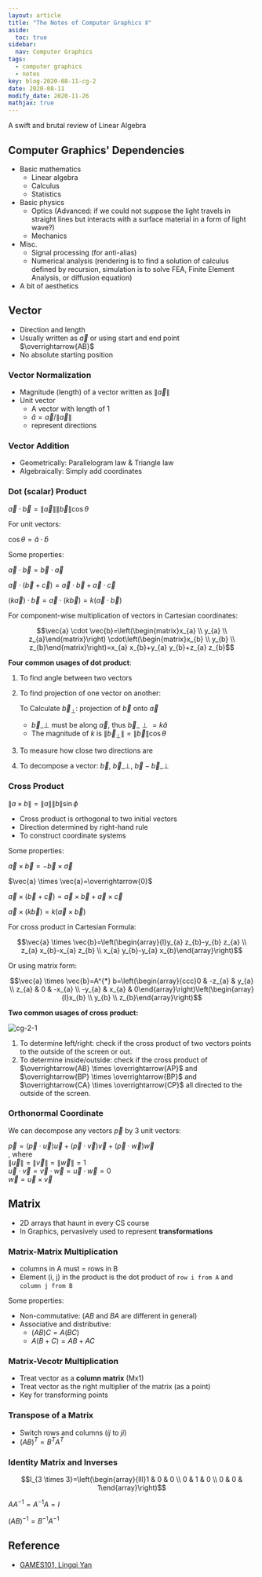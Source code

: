 ```yaml
---
layout: article
title: "The Notes of Computer Graphics Ⅱ"
aside:
  toc: true
sidebar:
  nav: Computer Graphics
tags:
  - computer graphics
  - notes
key: blog-2020-08-11-cg-2
date: 2020-08-11
modify_date: 2020-11-26
mathjax: true
---
```


A swift and brutal review of Linear Algebra

<!--more-->

## Computer Graphics' Dependencies

- Basic mathematics
  - Linear algebra
  - Calculus
  - Statistics
- Basic physics
  - Optics (Advanced: if we could not suppose the light travels in straight lines but interacts with a surface material in a form of light wave?)
  - Mechanics
- Misc.
  - Signal processing (for anti-alias)
  - Numerical analysis (rendering is to find a solution of calculus defined by recursion, simulation is to solve FEA, Finite Element Analysis, or diffusion equation)
- A bit of aesthetics

## Vector

- Direction and length
- Usually written as $\vec{a}$ or using start and end point $\overrightarrow{AB}$
- No absolute starting position

### Vector Normalization

- Magnitude (length) of a vector written as $\|\vec{a}\|$
- Unit vector
  - A vector with length of 1
  - $\hat{a}=\vec{a} /\|\vec{a}\|$
  - represent directions

### Vector Addition

- Geometrically: Parallelogram law & Triangle law
- Algebraically: Simply add coordinates

### Dot (scalar) Product

$\vec{a} \cdot \vec{b}=\|\vec{a}\|\|\vec{b}\| \cos \theta$

For unit vectors: 

$\cos \theta=\hat{a} \cdot \hat{b}$

Some properties:

$\vec{a} \cdot \vec{b}=\vec{b} \cdot \vec{a}$

$\vec{a} \cdot(\vec{b}+\vec{c})=\vec{a} \cdot \vec{b}+\vec{a} \cdot \vec{c}$

$(k \vec{a}) \cdot \vec{b}=\vec{a} \cdot(k \vec{b})=k(\vec{a} \cdot \vec{b})$

For component-wise multiplication of vectors in Cartesian coordinates:

$$\vec{a} \cdot \vec{b}=\left(\begin{matrix}x_{a} \\ y_{a} \\ z_{a}\end{matrix}\right) \cdot\left(\begin{matrix}x_{b} \\ y_{b} \\ z_{b}\end{matrix}\right)=x_{a} x_{b}+y_{a} y_{b}+z_{a} z_{b}$$

**Four common usages of dot product**:

1. To find angle between two vectors  
2. To find projection of one vector on another:  

    To Calculate $\vec{b}_{\perp}$: projection of $\vec{b}$ onto $\vec{a}$  
    - $\vec{b}\_{\perp}$ must be along $\vec{a}$, thus $\vec{b}\_{\perp}=k \hat{a}$
    - The magnitude of $k$ is $\left\|\vec{b}_{\perp}\right\|=\|\vec{b}\| \cos \theta$

3. To measure how close two directions are
4. To decompose a vector:  $\vec{b}$, $\vec{b}\_{\perp}$, $\vec{b}-\vec{b}\_{\perp}$  

### Cross Product

$\|a \times b\|=\|a\|\|b\| \sin \phi$

- Cross product is orthogonal to two initial vectors
- Direction determined by right-hand rule
- To construct coordinate systems

Some properties:

$\vec{a} \times \vec{b}=-\vec{b} \times \vec{a}$

$\vec{a} \times \vec{a}=\overrightarrow{0}$

$\vec{a} \times(\vec{b}+\vec{c})=\vec{a} \times \vec{b}+\vec{a} \times \vec{c}$

$\vec{a} \times(k \vec{b})=k(\vec{a} \times \vec{b})$

For cross product in Cartesian Formula:

$$\vec{a} \times \vec{b}=\left(\begin{array}{l}y_{a} z_{b}-y_{b} z_{a} \\ z_{a} x_{b}-x_{a} z_{b} \\ x_{a} y_{b}-y_{a} x_{b}\end{array}\right)$$

Or using matrix form:

$$\vec{a} \times \vec{b}=A^{*} b=\left(\begin{array}{ccc}0 & -z_{a} & y_{a} \\ z_{a} & 0 & -x_{a} \\ -y_{a} & x_{a} & 0\end{array}\right)\left(\begin{array}{l}x_{b} \\ y_{b} \\ z_{b}\end{array}\right)$$

**Two common usages of cross product:**

![cg-2-1](https://z3.ax1x.com/2020/12/29/r7oeXV.jpg)

1. To determine left/right: check if the cross product of two vectors points to the outside of the screen or out.
2. To determine inside/outside: check if the cross product of $\overrightarrow{AB} \times \overrightarrow{AP}$ and $\overrightarrow{BP} \times \overrightarrow{BP}$ and $\overrightarrow{CA} \times \overrightarrow{CP}$ all directed to the outside of the screen.

### Orthonormal Coordinate

We can decompose any vectors $\vec{p}$ by 3 unit vectors:

$\vec{p}=(\vec{p} \cdot \vec{u}) \vec{u}+(\vec{p} \cdot \vec{v}) \vec{v}+(\vec{p} \cdot \vec{w}) \vec{w}$  
, where  
$\|\vec{u}\|=\|\vec{v}\|=\|\vec{w}\|=1$  
$\vec{u} \cdot \vec{v}=\vec{v} \cdot \vec{w}=\vec{u} \cdot \vec{w}=0$  
$\vec{w}=\vec{u} \times \vec{v} \quad$  


## Matrix

- 2D arrays that haunt in every CS course
- In Graphics, pervasively used to represent **transformations**

### Matrix-Matrix Multiplication

- columns in A must = rows in B
- Element (i, j) in the product is the dot product of `row i from A` and `column j from B`

Some properties:

- Non-commutative: ($AB$ and $BA$ are different in general)
- Associative and distributive:
  - $(AB)C = A(BC)$
  - $A(B+C) = AB + AC$

### Matrix-Vecotr Multiplication

- Treat vector as a **column matrix** (Mx1)
- Treat vector as the right multiplier of the matrix (as a point)
- Key for transforming points

### Transpose of a Matrix

- Switch rows and columns ($ij$ to $ji$)
- $(A B)^{T}=B^{T} A^{T}$

### Identity Matrix and Inverses

$$I_{3 \times 3}=\left(\begin{array}{lll}1 & 0 & 0 \\ 0 & 1 & 0 \\ 0 & 0 & 1\end{array}\right)$$

$A A^{-1}=A^{-1} A=I$

$(A B)^{-1}=B^{-1} A^{-1}$

## Reference

- [GAMES101, Lingqi Yan](https://sites.cs.ucsb.edu/~lingqi/teaching/games101.html)